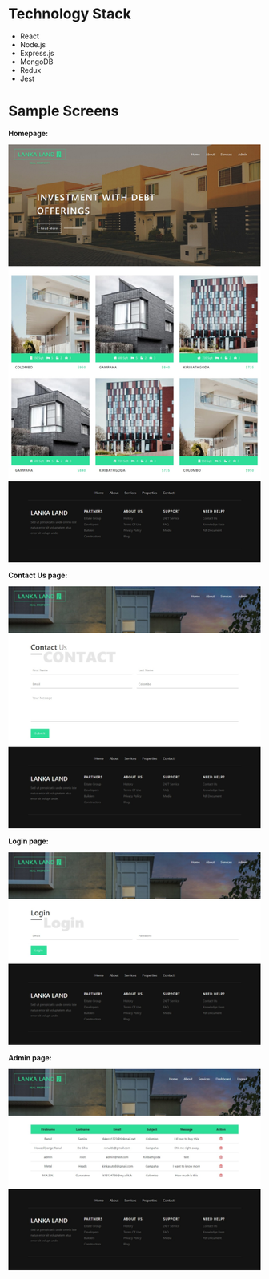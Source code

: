 # Technology Stack

- React
- Node.js
- Express.js
- MongoDB
- Redux
- Jest

# Sample Screens

**Homepage:**

![Homepage](https://github.com/ranulds/Lanka-Land-Real-Estate-Frontend/blob/main/samples/homepage.jpeg?raw=true)

**Contact Us page:**

![Contact Us](https://github.com/ranulds/Lanka-Land-Real-Estate-Frontend/blob/main/samples/contactus.jpeg?raw=true)

**Login page:**

![Login](https://github.com/ranulds/Lanka-Land-Real-Estate-Frontend/blob/main/samples/login.jpeg?raw=true)

**Admin page:**

![Admin](https://github.com/ranulds/Lanka-Land-Real-Estate-Frontend/blob/main/samples/admin.jpeg?raw=true)
